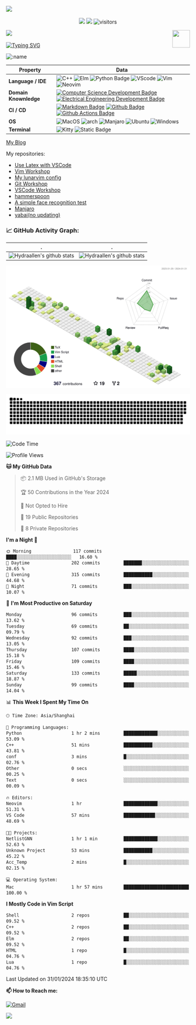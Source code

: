![](assets/Bottom_up.svg)

<!--   my-icons -->

<p align="center">
    <a href="https://github.com/Hydraallen/Hydraallen"><img src="https://img.shields.io/badge/status-updating-brightgreen.svg"></a>
    <a href="https://github.com/Hydraallen/Hydraallen/graphs/contributors"><img src="https://img.shields.io/github/contributors/Hydraallen/Hydraallen?color=blue"></a>
    <img src="https://visitor-badge.laobi.icu/badge?page_id=Hydraallen.Hydraallen" alt="visitors"/>   
</p>

<!--   my-header-img -->
![](./src/header_.png)
<a href="https://www.python.org/"><img src="https://upload.wikimedia.org/wikipedia/commons/c/c3/Python-logo-notext.svg" align="right" height="48" width="48" ></a>


<!--   my-ticker -->    
[![Typing SVG](https://readme-typing-svg.herokuapp.com?color=%2336BCF7&center=true&vCenter=true&width=600&lines=Hi+there+👋,+I+am+Hydraalen;+Welcome+to+My+Profile!;Over+some+years+of+programming+experience;Always+learning+new+things+;Machine+learning+enthusiast+)](https://git.io/typing-svg)

![:name](https://count.getloli.com/get/@:Hydraallen?theme=rule34)
<!--   my-skils -->

| Property                                        | Data                                                         |
| ----------------------------------------------- | ------------------------------------------------------------ |
| **Language / IDE**                              | ![C++](https://img.shields.io/badge/C%2B%2B-3776AB?logo=cplusplus&logoColor=%2300599C)  ![Elm](https://img.shields.io/badge/Elm-3776AB?logo=elm&logoColor=%231293D8&link=https%3A%2F%2Felm-lang.org%2F)  ![Python Badge](https://img.shields.io/badge/-Python-3776AB?style=flat&logo=Python&logoColor=white)  ![VScode](https://img.shields.io/badge/VSCode-3776AB?logo=visualstudiocode&logoColor=%23007ACC&link=https%3A%2F%2Fcode.visualstudio.com%2F)  ![Vim](https://img.shields.io/badge/Vim-3776AB?logo=vim&logoColor=%23019733&link=https%3A%2F%2Fgithub.com%2FHydraallen%2FVim-Workshop)  ![Neovim](https://img.shields.io/badge/Neovim-3776AB?logo=neovim&logoColor=%2357A143&link=https%3A%2F%2Fgithub.com%2FHydraallen%2FVim-Workshop) |
| **Domain Knownledge**                           | [![Computer Science Development Badge](https://img.shields.io/badge/-Computer%20Science-FAB040?style=flat&logoColor=white)](https://github.com/search?q=user%3ABEPb&type=Repositories) [![Electrical Engineering Development Badge](https://img.shields.io/badge/-Electrical%20Engineering-4C8CBF?style=flat&logoColor=white)](https://github.com/search?q=user%3ABEPb&type=Repositories) |
| **CI / CD**                                     | [![Markdown Badge](https://img.shields.io/badge/-Markdown-2088FF?style=flat&logo=Markdown&logoColor=white)](https://github.com/BEPb/BEPb) [![Github Badge](https://img.shields.io/badge/-Github%20-2088FF?style=flat&logo=Github&logoColor=white)](https://github.com/BEPb/BEPb) [![Github Actions Badge](https://img.shields.io/badge/-Git%20-2088FF?style=flat&logo=Git&logoColor=white)](https://github.com/BEPb/BEPb) |
| **OS**                                          | ![MacOS](https://img.shields.io/badge/MacOS-white?style=flat-square%26amp&logo=macos&logoColor=%23000000) ![arch](https://img.shields.io/badge/Arch-black?style=flat-square%26amp&logo=archlinux&logoColor=%231793D1) ![Manjaro](https://img.shields.io/badge/Manjaro-black?style=flat-square%26amp&logo=manjaro&logoColor=%2335BF5C) ![Ubuntu](https://img.shields.io/badge/Ubuntu-black?style=flat-square%26amp&logo=ubuntu&logoColor=%23E95420) ![Windows](https://img.shields.io/badge/Windows-black?style=flat-square%26amp&logo=windows&logoColor=%230078D4)|
| **Terminal**                                          | ![Kitty](https://img.shields.io/badge/Kitty-white?style=flat-square%26amp&link=https%3A%2F%2Fgithub.com%2Fkovidgoyal%2Fkitty) ![Static Badge](https://img.shields.io/badge/iterm2-white?style=flat-square%26amp&logo=iterm2&logoColor=%23000000&link=https%3A%2F%2Fgithub.com%2Fkovidgoyal%2Fkitty)|

[My Blog](https://hydraallen.github.io/)

My repositories:

- [Use Latex with VSCode](https://github.com/Hydraallen/Latex-vscode)
- [Vim Workshop](https://github.com/Hydraallen/Vim-Workshop)
- [My lunarvim config](https://github.com/Hydraallen/lvim)
- [Git Workshop](https://github.com/Hydraallen/Basic_Git_wksp)
- [VSCode Workshop](https://github.com/Hydraallen/VSCode_wksp)
- [hammerspoon](https://github.com/Hydraallen/hammerspoon)
- [A simple face recognition test](https://github.com/Hydraallen/Face-recognition)
- [Manjaro](https://github.com/Hydraallen/Manjaro)
- [yabai(no updating)](https://github.com/Hydraallen/yabai_Usage)



<!--   GitHub stats graph -->
### 📈 GitHub Activity Graph:


| .                                                                                                                                       | .                                                                                                                         |
|-----------------------------------------------------------------------------------------------------------------------------------------|---------------------------------------------------------------------------------------------------------------------------|
| ![Hydraallen's github stats](https://github-readme-stats.vercel.app/api?username=Hydraallen&show_icons=true&theme=radical&include_all_commits=true) | ![Hydraallen's github stats](https://github-readme-stats.vercel.app/api/top-langs/?username=Hydraallen&theme=radical&layout=compact) |



<!--   profile-green-animate -->

![](./profile-3d-contrib/profile-green-animate.svg)

<!--   grid-snake -->
![](https://github.com/Hydraallen/Hydraallen/blob/output/github-contribution-grid-snake.svg)

<!--START_SECTION:waka-->
![Code Time](http://img.shields.io/badge/Code%20Time-164%20hrs%2028%20mins-blue)

![Profile Views](http://img.shields.io/badge/Profile%20Views-1-blue)

**🐱 My GitHub Data** 

> 📦 2.1 MB Used in GitHub's Storage 
 > 
> 🏆 50 Contributions in the Year 2024
 > 
> 🚫 Not Opted to Hire
 > 
> 📜 19 Public Repositories 
 > 
> 🔑 8 Private Repositories 
 > 
**I'm a Night 🦉** 

```text
🌞 Morning                117 commits         ████░░░░░░░░░░░░░░░░░░░░░   16.60 % 
🌆 Daytime                202 commits         ███████░░░░░░░░░░░░░░░░░░   28.65 % 
🌃 Evening                315 commits         ███████████░░░░░░░░░░░░░░   44.68 % 
🌙 Night                  71 commits          ███░░░░░░░░░░░░░░░░░░░░░░   10.07 % 
```
📅 **I'm Most Productive on Saturday** 

```text
Monday                   96 commits          ███░░░░░░░░░░░░░░░░░░░░░░   13.62 % 
Tuesday                  69 commits          ██░░░░░░░░░░░░░░░░░░░░░░░   09.79 % 
Wednesday                92 commits          ███░░░░░░░░░░░░░░░░░░░░░░   13.05 % 
Thursday                 107 commits         ████░░░░░░░░░░░░░░░░░░░░░   15.18 % 
Friday                   109 commits         ████░░░░░░░░░░░░░░░░░░░░░   15.46 % 
Saturday                 133 commits         █████░░░░░░░░░░░░░░░░░░░░   18.87 % 
Sunday                   99 commits          ████░░░░░░░░░░░░░░░░░░░░░   14.04 % 
```


📊 **This Week I Spent My Time On** 

```text
🕑︎ Time Zone: Asia/Shanghai

💬 Programming Languages: 
Python                   1 hr 2 mins         █████████████░░░░░░░░░░░░   53.09 % 
C++                      51 mins             ███████████░░░░░░░░░░░░░░   43.81 % 
conf                     3 mins              █░░░░░░░░░░░░░░░░░░░░░░░░   02.76 % 
Other                    0 secs              ░░░░░░░░░░░░░░░░░░░░░░░░░   00.25 % 
Text                     0 secs              ░░░░░░░░░░░░░░░░░░░░░░░░░   00.09 % 

🔥 Editors: 
Neovim                   1 hr                █████████████░░░░░░░░░░░░   51.31 % 
VS Code                  57 mins             ████████████░░░░░░░░░░░░░   48.69 % 

🐱‍💻 Projects: 
NetlistGNN               1 hr 1 min          █████████████░░░░░░░░░░░░   52.63 % 
Unknown Project          53 mins             ███████████░░░░░░░░░░░░░░   45.22 % 
Acc_Temp                 2 mins              █░░░░░░░░░░░░░░░░░░░░░░░░   02.15 % 

💻 Operating System: 
Mac                      1 hr 57 mins        █████████████████████████   100.00 % 
```

**I Mostly Code in Vim Script** 

```text
Shell                    2 repos             ██░░░░░░░░░░░░░░░░░░░░░░░   09.52 % 
C++                      2 repos             ██░░░░░░░░░░░░░░░░░░░░░░░   09.52 % 
Elm                      2 repos             ██░░░░░░░░░░░░░░░░░░░░░░░   09.52 % 
HTML                     1 repo              █░░░░░░░░░░░░░░░░░░░░░░░░   04.76 % 
Lua                      1 repo              █░░░░░░░░░░░░░░░░░░░░░░░░   04.76 % 
```




 Last Updated on 31/01/2024 18:35:10 UTC
<!--END_SECTION:waka-->




**📫 How to Reach me:**
<p align="left">
<a href="mailto:allen_wr@126.com" target="blank"><img align="center" src="https://raw.githubusercontent.com/BEPb/BEPb/master/assets/gmail.svg" alt="Gmail" height="30" width="30" /></a>
</p>



</p>


![](assets/Bottom_down.svg)
